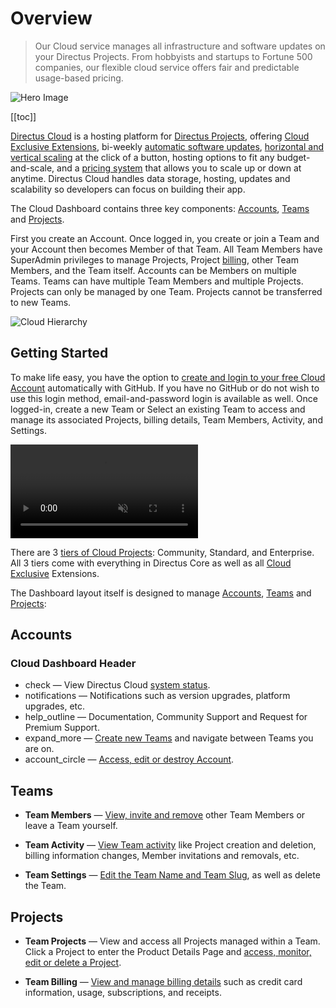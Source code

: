 # Overview

> Our Cloud service manages all infrastructure and software updates on your Directus Projects. From hobbyists and
> startups to Fortune 500 companies, our flexible cloud service offers fair and predictable usage-based pricing.

![Hero Image](image.webp)

[[toc]]

[Directus Cloud](https://directus.cloud/) is a hosting platform for [Directus Projects](/cloud/glossary/#projects),
offering [Cloud Exclusive Extensions](/cloud/glossary/#cloud-exclusives), bi-weekly
[automatic software updates](/cloud/glossary/#automatic-updates),
[horizontal and vertical scaling](/cloud/glossary/#nodes) at the click of a button, hosting options to fit any
budget-and-scale, and a [pricing system](/cloud/glossary/#billing) that allows you to scale up or down at anytime.
Directus Cloud handles data storage, hosting, updates and scalability so developers can focus on building their app.

The Cloud Dashboard contains three key components: [Accounts](/cloud/glossary/#accounts),
[Teams](/cloud/glossary/#teams) and [Projects](/cloud/glossary/#projects).

First you create an Account. Once logged in, you create or join a Team and your Account then becomes Member of that
Team. All Team Members have SuperAdmin privileges to manage Projects, Project [billing](/cloud/glossary/#billing), other
Team Members, and the Team itself. Accounts can be Members on multiple Teams. Teams can have multiple Team Members and
multiple Projects. Projects can only be managed by one Team. Projects cannot be transferred to new Teams.

![Cloud Hierarchy](image.webp)

## Getting Started

To make life easy, you have the option to
[create and login to your free Cloud Account](/cloud/accounts/#create-account-and-login) automatically with GitHub. If
you have no GitHub or do not wish to use this login method, email-and-password login is available as well. Once
logged-in, create a new Team or Select an existing Team to access and manage its associated Projects, billing details,
Team Members, Activity, and Settings.

<video alt="Cloud Dashboard Overview" loop muted controls autoplay>
  <source src="https://cdn.directus.io/docs/v9/cloud/overview/overview-20220322A/cloud-dashboard-overview-20220322A.mp4" type="video/mp4">
</video>

There are 3 [tiers of Cloud Projects](/cloud/glossary/#projects): Community, Standard, and Enterprise. All 3 tiers come
with everything in Directus Core as well as all [Cloud Exclusive](/cloud/glossary/#cloud-exclusives) Extensions.

The Dashboard layout itself is designed to manage [Accounts](/cloud/glossary/#accounts), [Teams](/cloud/glossary/#teams)
and [Projects](/cloud/glossary/#projects):

## Accounts

### Cloud Dashboard Header

- <span mi icon>check</span> — View Directus Cloud [system status](/cloud/glossary/#system-status).
- <span mi icon>notifications</span> — Notifications such as version upgrades, platform upgrades, etc.
- <span mi icon>help_outline</span> — Documentation, Community Support and Request for Premium Support.
- <span mi icon>expand_more</span> — [Create new Teams](/cloud/teams/#create-a-team) and navigate between Teams you are
  on.
- <span mi icon>account_circle</span> — [Access, edit or destroy Account](/cloud/accounts).

## Teams

- **Team Members** — [View, invite and remove](/cloud/teams) other Team Members or leave a Team yourself.

- **Team Activity** — [View Team activity](/cloud/teams/#view-team-activity) like Project creation and deletion, billing
  information changes, Member invitations and removals, etc.

- **Team Settings** — [Edit the Team Name and Team Slug](/cloud/teams/#update-team-settings), as well as delete the
  Team.

## Projects

- **Team Projects** — View and access all Projects managed within a Team. Click a Project to enter the Product Details
  Page and [access, monitor, edit or delete a Project](/cloud/projects).

- **Team Billing** — [View and manage billing details](/cloud/teams/#manage-billing) such as credit card information,
  usage, subscriptions, and receipts.
